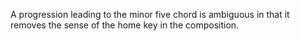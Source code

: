 [category]: <> (General,Music-Theory)
[date]: <> (2024/10/06)
[title]: <> (Minor Five Progression)

A progression leading to the minor five chord is ambiguous in that it removes the sense of the home key in the composition.


